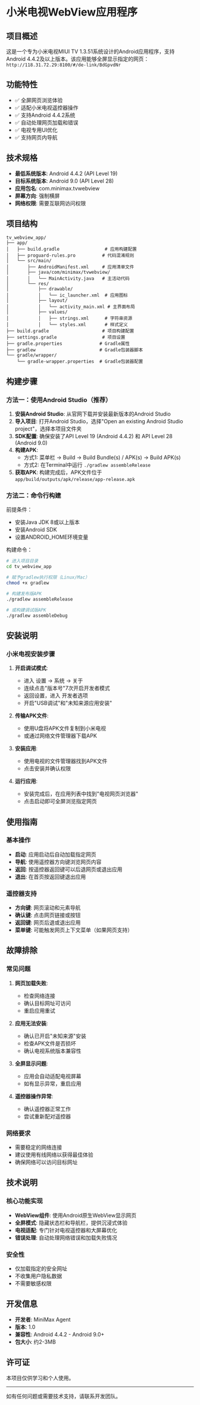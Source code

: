 # 小米电视WebView应用程序

## 项目概述
这是一个专为小米电视MIUI TV 1.3.51系统设计的Android应用程序，支持Android 4.4.2及以上版本。该应用能够全屏显示指定的网页：`http://118.31.72.29:8100/#/de-link/BdGpvdNr`

## 功能特性
- ✅ 全屏网页浏览体验
- ✅ 适配小米电视遥控器操作
- ✅ 支持Android 4.4.2系统
- ✅ 自动处理网页加载和错误
- ✅ 电视专用UI优化
- ✅ 支持网页内导航

## 技术规格
- **最低系统版本**: Android 4.4.2 (API Level 19)
- **目标系统版本**: Android 9.0 (API Level 28)
- **应用包名**: com.minimax.tvwebview
- **屏幕方向**: 强制横屏
- **网络权限**: 需要互联网访问权限

## 项目结构
```
tv_webview_app/
├── app/
│   ├── build.gradle                 # 应用构建配置
│   ├── proguard-rules.pro          # 代码混淆规则
│   └── src/main/
│       ├── AndroidManifest.xml     # 应用清单文件
│       ├── java/com/minimax/tvwebview/
│       │   └── MainActivity.java   # 主活动代码
│       └── res/
│           ├── drawable/
│           │   └── ic_launcher.xml  # 应用图标
│           ├── layout/
│           │   └── activity_main.xml # 主界面布局
│           ├── values/
│           │   ├── strings.xml      # 字符串资源
│           │   └── styles.xml       # 样式定义
├── build.gradle                    # 项目构建配置
├── settings.gradle                 # 项目设置
├── gradle.properties              # Gradle属性
├── gradlew                        # Gradle包装器脚本
└── gradle/wrapper/
    └── gradle-wrapper.properties  # Gradle包装器配置
```

## 构建步骤

### 方法一：使用Android Studio（推荐）
1. **安装Android Studio**: 从官网下载并安装最新版本的Android Studio
2. **导入项目**: 打开Android Studio，选择"Open an existing Android Studio project"，选择本项目文件夹
3. **SDK配置**: 确保安装了API Level 19 (Android 4.4.2) 和 API Level 28 (Android 9.0)
4. **构建APK**: 
   - 方式1: 菜单栏 → Build → Build Bundle(s) / APK(s) → Build APK(s)
   - 方式2: 在Terminal中运行 `./gradlew assembleRelease`
5. **获取APK**: 构建完成后，APK文件位于 `app/build/outputs/apk/release/app-release.apk`

### 方法二：命令行构建
前提条件：
- 安装Java JDK 8或以上版本
- 安装Android SDK
- 设置ANDROID_HOME环境变量

构建命令：
```bash
# 进入项目目录
cd tv_webview_app

# 赋予gradlew执行权限（Linux/Mac）
chmod +x gradlew

# 构建发布版APK
./gradlew assembleRelease

# 或构建调试版APK
./gradlew assembleDebug
```

## 安装说明

### 小米电视安装步骤
1. **开启调试模式**:
   - 进入 设置 → 系统 → 关于
   - 连续点击"版本号"7次开启开发者模式
   - 返回设置，进入 开发者选项
   - 开启"USB调试"和"未知来源应用安装"

2. **传输APK文件**:
   - 使用U盘将APK文件复制到小米电视
   - 或通过网络文件管理器下载APK

3. **安装应用**:
   - 使用电视的文件管理器找到APK文件
   - 点击安装并确认权限

4. **运行应用**:
   - 安装完成后，在应用列表中找到"电视网页浏览器"
   - 点击启动即可全屏浏览指定网页

## 使用指南

### 基本操作
- **启动**: 应用启动后自动加载指定网页
- **导航**: 使用遥控器方向键浏览网页内容
- **返回**: 按遥控器返回键可以后退网页或退出应用
- **退出**: 在首页按返回键退出应用

### 遥控器支持
- **方向键**: 网页滚动和元素导航
- **确认键**: 点击网页链接或按钮
- **返回键**: 网页后退或退出应用
- **菜单键**: 可能触发网页上下文菜单（如果网页支持）

## 故障排除

### 常见问题
1. **网页加载失败**:
   - 检查网络连接
   - 确认目标网址可访问
   - 重启应用重试

2. **应用无法安装**:
   - 确认已开启"未知来源"安装
   - 检查APK文件是否损坏
   - 确认电视系统版本兼容性

3. **全屏显示问题**:
   - 应用会自动适配电视屏幕
   - 如有显示异常，重启应用

4. **遥控器操作异常**:
   - 确认遥控器正常工作
   - 尝试重新配对遥控器

### 网络要求
- 需要稳定的网络连接
- 建议使用有线网络以获得最佳体验
- 确保网络可以访问目标网址

## 技术说明

### 核心功能实现
- **WebView组件**: 使用Android原生WebView显示网页
- **全屏模式**: 隐藏状态栏和导航栏，提供沉浸式体验
- **电视适配**: 专门针对电视遥控器和大屏幕优化
- **错误处理**: 自动处理网络错误和加载失败情况

### 安全性
- 仅加载指定的安全网址
- 不收集用户隐私数据
- 不需要敏感权限

## 开发信息
- **开发者**: MiniMax Agent
- **版本**: 1.0
- **兼容性**: Android 4.4.2 - Android 9.0+
- **包大小**: 约2-3MB

## 许可证
本项目仅供学习和个人使用。

---

如有任何问题或需要技术支持，请联系开发团队。

